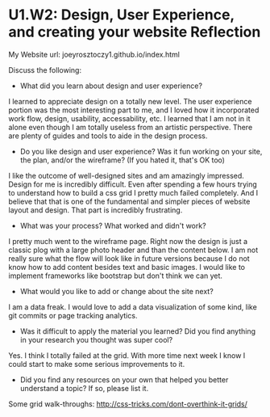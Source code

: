 # U1.W2: Design, User Experience, and creating your website Reflection

My Website url: joeyrosztoczy1.github.io/index.html

Discuss the following:
* What did you learn about design and user experience? 

I learned to appreciate design on a totally new level. The user experience portion was the most interesting part to me, and I loved how it incorporated work flow, design, usability, accessability, etc. I learned that I am not in it alone even though I am totally useless from an artistic perspective. There are plenty of guides and tools to aide in the design process.

* Do you like design and user experience? Was it fun working on your site, the plan, and/or the wireframe? (If you hated it, that's OK too)

I like the outcome of well-designed sites and am amazingly impressed. Design for me is incredibly difficult. Even after spending a few hours trying to understand how to build a css grid I pretty much failed completely. And I believe that that is one of the fundamental and simpler pieces of website layout and design. That part is incredibly frustrating.


* What was your process? What worked and didn't work?

I pretty much went to the wireframe page. Right now the design is just a classic plog with a large photo header and than the content below. I am not really sure what the flow will look like in future versions because I do not know how to add content besides text and basic images. I would like to implement frameworks like bootstrap but don't think we can yet.

* What would you like to add or change about the site next?

I am a data freak. I would love to add a data visualization of some kind, like git commits or page tracking analytics.

* Was it difficult to apply the material you learned? Did you find anything in your research you thought was super cool?

Yes. I think I totally failed at the grid. With more time next week I know I could start to make some serious improvements to it. 

* Did you find any resources on your own that helped you better understand a topic? If so, please list it.

Some grid walk-throughs: http://css-tricks.com/dont-overthink-it-grids/
